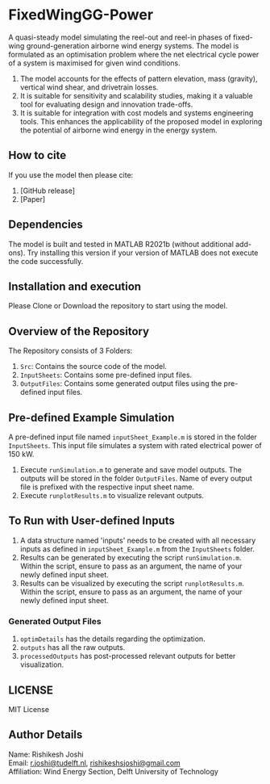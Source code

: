 # FixedWingGG-Power

A quasi-steady model simulating the reel-out and reel-in phases of fixed-wing ground-generation airborne wind energy systems. The model is formulated as an optimisation problem where the net electrical cycle power of a system is maximised for given wind conditions.

1. The model accounts for the effects of pattern elevation, mass (gravity), vertical wind shear, and drivetrain losses.
2. It is suitable for sensitivity and scalability studies, making it a valuable tool for evaluating design and innovation trade-offs.
3. It is suitable for integration with cost models and systems engineering tools. This enhances the applicability of the proposed model in exploring the potential of airborne wind energy in the energy system.


## How to cite

If you use the model then please cite:

1. [GitHub release]
1. [Paper]


## Dependencies

The model is built and tested in MATLAB R2021b (without additional add-ons). Try installing this version if your version of MATLAB does not execute the code successfully.


## Installation and execution 

Please Clone or Download the repository to start using the model.



## Overview of the Repository

The Repository consists of 3 Folders:

1. `Src`: Contains the source code of the model.
2. `InputSheets`: Contains some pre-defined input files.
3. `OutputFiles`: Contains some generated output files using the pre-defined input files.


## Pre-defined Example Simulation

A pre-defined input file named `inputSheet_Example.m` is stored in the folder `InputSheets`. This input file simulates a system with rated electrical power of 150 kW.
1. Execute `runSimulation.m` to generate and save model outputs. The outputs will be stored in the folder `OutputFiles`. Name of every output file is prefixed with the respective input sheet name.
2. Execute `runplotResults.m` to visualize relevant outputs.


## To Run with User-defined Inputs

1. A data structure named 'inputs' needs to be created with all necessary inputs as defined in `inputSheet_Example.m` from the `InputSheets` folder.
2. Results can be generated by executing the script `runSimulation.m`. Within the script, ensure to pass as an argument, the name of your newly defined input sheet.
3. Results can be visualized by executing the script `runplotResults.m`. Within the script, ensure to pass as an argument, the name of your newly defined input sheet.

### Generated Output Files

1. `optimDetails` has the details regarding the optimization.
2. `outputs` has all the raw outputs.
3. `processedOutputs` has post-processed relevant outputs for better visualization.


## LICENSE

MIT License


## Author Details

Name: Rishikesh Joshi  
Email: [r.joshi@tudelft.nl](mailto:r.joshi@tudelft.nl), [rishikeshsjoshi@gmail.com](mailto:rishikeshsjoshi@gmail.com)  
Affiliation: Wind Energy Section, Delft University of Technology





